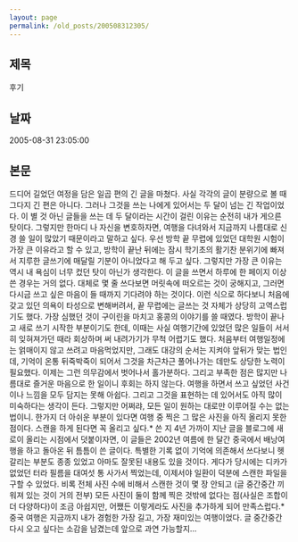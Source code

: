 ```yaml
---
layout: page
permalink: /old_posts/200508312305/
---
```


## 제목
후기

## 날짜
2005-08-31 23:05:00

## 본문
드디어 길었던 여정을 담은 일곱 편의 긴 글을 마쳤다. 사실 각각의 글이 분량으로 볼 때 그다지 긴 편은 아니다. 그러나 그것을 쓰는 나에게 있어서는 두 달이 넘는 긴 작업이었다. 이 별 것 아닌 글들을 쓰는 데 두 달이라는 시간이 걸린 이유는 순전히 내가 게으른 탓이다. 그렇지만 한마디 나 자신을 변호하자면, 여행을 다녀와서 지금까지 나름대로 신경 쓸 일이 많았기 때문이라고 말하고 싶다. 우선 방학 끝 무렵에 있었던 대학원 시험이 가장 큰 이유라고 할 수 있고, 방학이 끝난 뒤에는 잠시 학기초의 활기찬 분위기에 빠져서 지루한 글쓰기에 매달릴 기분이 아니었다고 해 두고 싶다. 그렇지만 가장 큰 이유는 역시 내 욕심이 너무 컸던 탓이 아닌가 생각한다. 이 글을 쓰면서 하루에 한 페이지 이상 쓴 경우는 거의 없다. 대체로 몇 줄 쓰다보면 머릿속에 떠오르는 것이 궁해지고, 그러면 다시금 쓰고 싶은 마음이 들 때까지 기다려야 하는 것이다. 이런 식으로 하다보니 처음에 갖고 있던 의욕이 타성으로 변해버려서, 끝 무렵에는 글쓰는 것 자체가 상당히 고역스럽기도 했다. 가장 심했던 것이 구이린을 마치고 홍콩의 이야기를 쓸 때였다. 방학이 끝나고 새로 쓰기 시작한 부분이기도 한데, 이때는 사실 여행기간에 있었던 많은 일들이 서서히 잊혀져가던 때라 회상하며 써 내려가기가 무척 어렵기도 했다. 처음부터 여행일정에는 얽매이지 않고 쓰려고 마음먹었지만, 그래도 대강의 순서는 지켜야 앞뒤가 맞는 법인데, 기억이 온통 뒤죽박죽이 되어서 그것을 차근차근 풀어나가는 데만도 상당한 노력이 필요했다. 이제는 그런 의무감에서 벗어나서 홀가분하다. 그리고 부족한 점은 많지만 나름대로 즐거운 마음으로 한 일이니 후회는 하지 않는다. 여행을 하면서 쓰고 싶었던 사건이나 느낌을 모두 담지는 못해 아쉽다. 그리고 그것을 표현하는 데 있어서도 아직 많이 미숙하다는 생각이 든다. 그렇지만 어쩌랴, 모든 일이 원하는 대로만 이루어질 수는 없는 법이니. 한가지 더 아쉬운 부분이 있다면 여행 중 찍은 그 많은 사진을 아직 올리지 못한 점이다. 스캔을 하게 된다면 꼭 올리고 싶다.* 쓴 지 4년 가까이 지난 글을 블로그에 새로이 올리는 시점에서 덧붙이자면, 이 글들은 2002년 여름에 한 달간 중국에서 배낭여행을 하고 돌아온 뒤 틈틈이 쓴 글이다. 특별한 기록 없이 기억에 의존해서 쓰다보니 헷갈리는 부분도 종종 있었고 아마도 잘못된 내용도 있을 것이다. 게다가 당시에는 디카가 없었던 터라 필름을 대여섯 통 사가서 찍었는데, 이제서야 일환이 덕분에 스캔한 파일을 구할 수 있었다. 비록 전체 사진 수에 비해서 스캔한 것이 몇 장 안되고 (글 중간중간 끼워져 있는 것이 거의 전부) 모든 사진이 둘이 함께 찍은 것밖에 없다는 점(사실은 조합이 더 다양하다)이 조금 아쉽지만, 어쨌든 이렇게라도 사진을 추가하게 되어 만족스럽다.* 중국 여행은 지금까지 내가 경험한 가장 길고, 가장 재미있는 여행이었다. 글 중간중간 다시 오고 싶다는 소감을 남겼는데 앞으로 과연 가능할지...